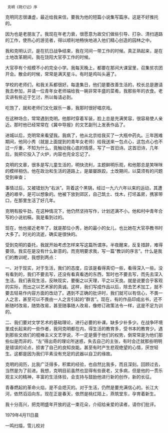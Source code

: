      克明《荷灯记》序 

  克明同志很谦虚，最近给我来信，要我为他的短篇小说集写篇序。这是不好推托的。 

  因为也是老朋友了。我现在年老力衰，很愿意为故交们做些引导、打杂、清扫道路的工作，使热心的游览者，得以顺利地畅快地进入他们精心创造的园林之中。 

  我和克明认识，是在抗日战争结束，我在河间一带工作的时候。真正熟起来，是在土地改革期间，我在饶阳大官亭工作的时候。 

  大官亭有个规模不小的完全小学。我每天晚上，都要在那间大课室里，召集贫农团开会。散会的时候，常常是满天星斗。有时是鸡叫头遍了。 

  学校的老师们，和我关系都很好。每逢集日，他们是要改善生活的，校长总是邀请我去参加，并请一位青年女老师端给我一碗非常丰盛的菜肴。我那些年的衣食。老实讲有些近于乞讨，所以每请必到。 

  吃饱了，就和老师们文化娱乐一番，我那时很好唱京戏。 

  在这种场合，常常遇到克明。他那时穿着军装，脸上总是充满笑容，很容易使人亲近。那时他已经常常在《冀中导报》的文艺副刊上发表作品了。 

  进城以后，克明常来看望我。我病了，他从北京给我买了一大瓶中药丸。三年困难期间，他同小秀（就是上面提到的青年女老师）给我送来一包点心，这包点心也不过一斤重，不知为什么，竟触动我心底的情感，写了一首旧诗。这首旧诗，几年后，我把它投入了火炉，内容也完全忘记了。 

  克明的文章，很多是写儿童生活的，明快流利，主题鲜明乐观，和他那总是笑咪咪的模样相仿。他在政治和生活的道路上，是屡屡跌跤。土改期间，以莫须有的问题受到审查； 

  事情过后，又被错划为“右派”。背着这个黑锅，经过一九六六年以来的运动，其遭遇的艰辛，是可以想象的。他被下放到郊区，自己筑土、伐木，打坯盖房，携家带口，在那里生活了好几年。 

  克明有股牛劲，在这种情况下，他仍然坚持写作，计划还满不小。他和村中青年合写的小说初稿，我是看到过的。 

  现在，他也接近老年了，就是那位小秀，她的最小的女儿，也比她在大官亭教书时大多了。时光的流逝，确实是很快的。 

  受到克明的委托，我就开始考虑怎样来写这篇所谓序。半夜醒来，反复措辞，难得要领。我实在是没有什么新意的。而克明要求我，写一篇“教训的序言”。什么是我们的教训呢，我想到两点： 

  一、对于现实，对于生活，我们的态度，应该是看得真切一些，看得深入一些。没有看到的，我们不要去写，还没有看真看透的东西，暂时也不要去写，而先去深入生活。我们表现生活，反映现实，要衡之以天理，平之以天良。就是说要合乎客观的实际，而出之以艺术家的真诚。这样，我们写成作品以后，除去艺术加工，就不要去轻易作内容方面的改动了。遇到不正确的批评时，我们就可以有信心，不畏一人之言，甚至可以不畏由一人之言引起的“群言”。现在，有的作品印成出书，还不断随时改易，随势改易，甚至随事随人改易，像修订政策法令一样，这是不足为训的。 

  二、我们要对文学艺术的基础理论，进行必要的补课。缺多少补多少。在战争环境里成长起来的一些作者，我同克明都在内，得生活的教育多，受书本的教育少。遇到那些文痞们的棍棒主义文艺学说，不一定是慑于他们的权势，倒常常是为他们那些似是而非的、“左”得出奇的理论所迷惑，失去自己的主张，有时会迁就那些明明是错误的论点，损害了自己的良知良能。甚至有时产生悲观绝望的心情，厌世轻生。这都是因为我们平素没有充足的武器以自卫的缘故。 

  克明的阅历，比我广泛得多，积累的经验，也自然比我多，而且深刻。回顾过去，当然是为了前进。我想，克明目前虽然也显得有些衰老，又多病，但是他的一贯乐观主义的精神，丰富的生活体验，会支持与鼓励他进行新的创作，新的长征。 

  青春燃起的革命火焰，是不会熄灭的。对于生活，仍然是要充满信心的。长江大河，依然滔滔向东。现在正是春天，依然是桃红陌上，燕筑堂东，孕育着新生。 

  我十分高兴，把克明盛年开放的这一束花朵，介绍给亲爱的读者，请你们批评。 

  1979年4月11日晨 

  一鸣扫描，雪儿校对 

